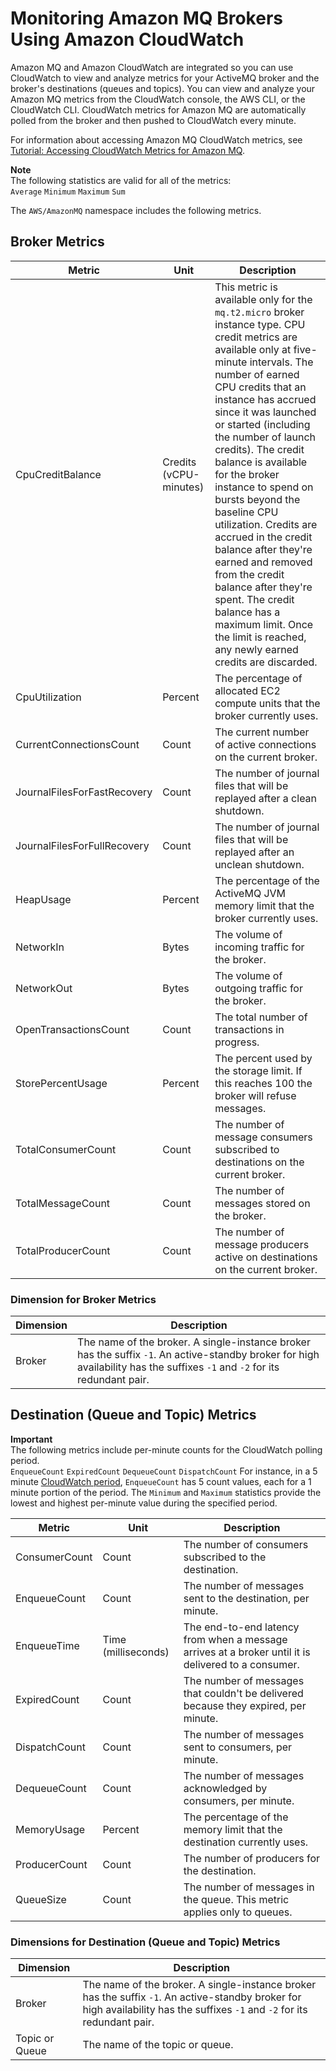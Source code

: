 # Monitoring Amazon MQ Brokers Using Amazon CloudWatch<a name="amazon-mq-monitoring-cloudwatch"></a>

Amazon MQ and Amazon CloudWatch are integrated so you can use CloudWatch to view and analyze metrics for your ActiveMQ broker and the broker's destinations \(queues and topics\)\. You can view and analyze your Amazon MQ metrics from the CloudWatch console, the AWS CLI, or the CloudWatch CLI\. CloudWatch metrics for Amazon MQ are automatically polled from the broker and then pushed to CloudWatch every minute\.

For information about accessing Amazon MQ CloudWatch metrics, see [Tutorial: Accessing CloudWatch Metrics for Amazon MQ](amazon-mq-accessing-metrics.md)\.

**Note**  
The following statistics are valid for all of the metrics:  
`Average`
`Minimum`
`Maximum`
`Sum`

The `AWS/AmazonMQ` namespace includes the following metrics\.

## Broker Metrics<a name="broker-metrics"></a>


| Metric | Unit | Description | 
| --- | --- | --- | 
| CpuCreditBalance | Credits \(vCPU\-minutes\) |   This metric is available only for the `mq.t2.micro` broker instance type\. CPU credit metrics are available only at five\-minute intervals\.  The number of earned CPU credits that an instance has accrued since it was launched or started \(including the number of launch credits\)\. The credit balance is available for the broker instance to spend on bursts beyond the baseline CPU utilization\. Credits are accrued in the credit balance after they're earned and removed from the credit balance after they're spent\. The credit balance has a maximum limit\. Once the limit is reached, any newly earned credits are discarded\.  | 
| CpuUtilization | Percent | The percentage of allocated EC2 compute units that the broker currently uses\. | 
| CurrentConnectionsCount | Count | The current number of active connections on the current broker\. | 
| JournalFilesForFastRecovery | Count | The number of journal files that will be replayed after a clean shutdown\. | 
| JournalFilesForFullRecovery | Count | The number of journal files that will be replayed after an unclean shutdown\. | 
| HeapUsage | Percent | The percentage of the ActiveMQ JVM memory limit that the broker currently uses\. | 
| NetworkIn | Bytes | The volume of incoming traffic for the broker\. | 
| NetworkOut | Bytes | The volume of outgoing traffic for the broker\. | 
| OpenTransactionsCount | Count | The total number of transactions in progress\. | 
| StorePercentUsage | Percent | The percent used by the storage limit\. If this reaches 100 the broker will refuse messages\. | 
| TotalConsumerCount | Count | The number of message consumers subscribed to destinations on the current broker\. | 
| TotalMessageCount | Count | The number of messages stored on the broker\. | 
| TotalProducerCount | Count | The number of message producers active on destinations on the current broker\. | 

### Dimension for Broker Metrics<a name="broker-metrics-dimensions"></a>


| Dimension | Description | 
| --- | --- | 
| Broker |  The name of the broker\.  A single\-instance broker has the suffix `-1`\. An active\-standby broker for high availability has the suffixes `-1` and `-2` for its redundant pair\.   | 

## Destination \(Queue and Topic\) Metrics<a name="destination-queue-topic-metrics"></a>

**Important**  
The following metrics include per\-minute counts for the CloudWatch polling period\.  
`EnqueueCount`
`ExpiredCount`
`DequeueCount`
`DispatchCount`
For instance, in a 5 minute [CloudWatch period](https://docs.aws.amazon.com/AmazonCloudWatch/latest/monitoring/cloudwatch_concepts.html#CloudWatchPeriods), `EnqueueCount` has 5 count values, each for a 1 minute portion of the period\. The `Minimum` and `Maximum` statistics provide the lowest and highest per\-minute value during the specified period\.


| Metric | Unit | Description | 
| --- | --- | --- | 
| ConsumerCount | Count | The number of consumers subscribed to the destination\. | 
| EnqueueCount | Count | The number of messages sent to the destination, per minute\. | 
| EnqueueTime | Time \(milliseconds\) | The end\-to\-end latency from when a message arrives at a broker until it is delivered to a consumer\. | 
| ExpiredCount | Count | The number of messages that couldn't be delivered because they expired, per minute\. | 
| DispatchCount | Count | The number of messages sent to consumers, per minute\. | 
| DequeueCount | Count | The number of messages acknowledged by consumers, per minute\. | 
| MemoryUsage | Percent | The percentage of the memory limit that the destination currently uses\. | 
| ProducerCount | Count | The number of producers for the destination\. | 
| QueueSize | Count | The number of messages in the queue\. This metric applies only to queues\.  | 

### Dimensions for Destination \(Queue and Topic\) Metrics<a name="destination-queue-topic-dimensions"></a>


| Dimension | Description | 
| --- | --- | 
| Broker |  The name of the broker\.  A single\-instance broker has the suffix `-1`\. An active\-standby broker for high availability has the suffixes `-1` and `-2` for its redundant pair\.   | 
| Topic or Queue | The name of the topic or queue\. | 